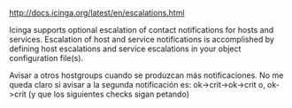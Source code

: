 http://docs.icinga.org/latest/en/escalations.html

Icinga supports optional escalation of contact notifications for hosts and services. Escalation of host and service notifications is accomplished by defining host escalations and service escalations in your object configuration file(s).

Avisar a otros hostgroups cuando se produzcan más notificaciones.
No me queda claro si avisar a la segunda notificación es:
ok->crit->ok->crit
o, ok->crit (y que los siguientes checks sigan petando)
